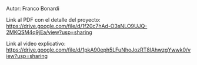 Autor: Franco Bonardi

Link al PDF con el detalle del proyecto:
https://drive.google.com/file/d/1f20c7hAd-O3sNLO9UJQ-2MKQSM4q9jEa/view?usp=sharing

Link al video explicativo:
https://drive.google.com/file/d/1pkA90eph5LFuNhoJozRT8lAhwzgYwwk0/view?usp=sharing
